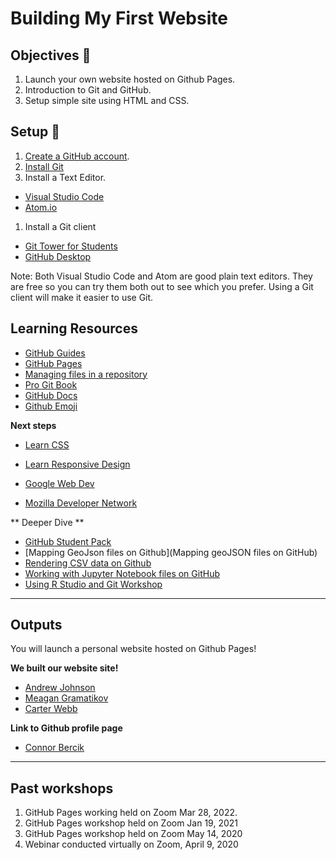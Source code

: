 # Building My First Website

## Objectives 🎯

1. Launch your own website hosted on Github Pages. 
1. Introduction to Git and GitHub. 
1. Setup simple site using HTML and CSS. 


## Setup 🧰 


1. [Create a GitHub account](https://github.com/join).
1. [Install Git](https://git-scm.com/)
1. Install a Text Editor. 
 - [Visual Studio Code](https://code.visualstudio.com/)
 - [Atom.io](https://atom.io/)
1. Install a Git client
- [Git Tower for Students](https://www.git-tower.com/students)  
- [GitHub Desktop](https://desktop.github.com/)


Note: Both Visual Studio Code and Atom are good plain text editors. They are free so you can try them both out to see which you prefer. Using a Git client will make it easier to use Git.


## Learning Resources

- [GitHub Guides](https://guides.github.com/)
- [GitHub Pages](https://pages.github.com/)
- [Managing files in a repository](https://docs.github.com/en/free-pro-team@latest/github/managing-files-in-a-repository)
- [Pro Git Book](https://git-scm.com/book/en/v2)
- [GitHub Docs](https://docs.github.com)
- [Github Emoji](https://emojis.github.io)

**Next steps**

- [Learn CSS](https://web.dev/learn/css/)
- [Learn Responsive Design](https://web.dev/learn/design/)

- [Google Web Dev](https://web.dev/learn)
- [Mozilla Developer Network](https://developer.mozilla.org/en-US/docs/Learn)

** Deeper Dive **

- [GitHub Student Pack](https://education.github.com/pack)
- [Mapping GeoJson files on Github](Mapping geoJSON files on GitHub)
- [Rendering CSV data on Github](https://docs.github.com/en/free-pro-team@latest/github/managing-files-in-a-repository/rendering-csv-and-tsv-data)
- [Working with Jupyter Notebook files on GitHub](https://docs.github.com/en/free-pro-team@latest/github/managing-files-in-a-repository/working-with-jupyter-notebook-files-on-github)
- [Using R Studio and Git Workshop](https://github.com/uclaioes/using-git-and-rstudio)


--- 


## Outputs
You will launch a personal website hosted on Github Pages!


**We built our website site!**

- [Andrew Johnson](https://ajjme.github.io/)
- [Meagan Gramatikov](https://projectdalek.github.io/)
- [Carter Webb](https://carterewebb.github.io/)

**Link to Github profile page**

- [Connor Bercik](https://github.com/cbercik)


---
## Past workshops
1. GitHub Pages working held on Zoom Mar 28, 2022.
1. GitHub Pages workshop held on Zoom Jan 19, 2021
1. GitHub Pages workshop held on Zoom May 14, 2020
1. Webinar conducted virtually on Zoom, April 9, 2020

